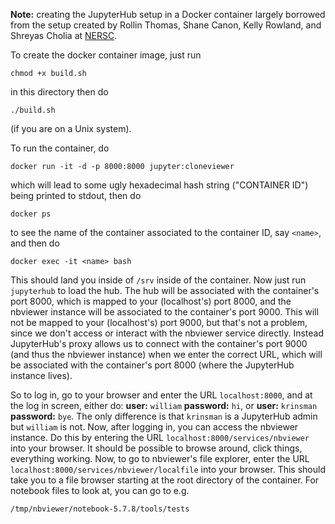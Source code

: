 **Note:** creating the JupyterHub setup in a Docker container largely borrowed from the setup created by Rollin Thomas, Shane
  Canon, Kelly Rowland, and Shreyas Cholia at
  [NERSC](https://github.com/NERSC/jupyterhub-deploy). 

To create the docker container image, just run

```chmod +x build.sh```

in this directory then do

```./build.sh```

(if you are on a Unix system).

To run the container, do

```docker run -it -d -p 8000:8000 jupyter:cloneviewer```

which will lead to some ugly hexadecimal hash string ("CONTAINER ID") being printed to stdout, then do

```docker ps```

to see the name of the container associated to the container ID, say `<name>`, and then do

```docker exec -it <name> bash```

This should land you inside of `/srv` inside of the container. Now
just run `jupyterhub` to load the hub. The hub will be associated with
the container's port 8000, which is mapped to your (localhost's) port
8000, and the nbviewer instance will be associated to the container's
port 9000. This will not be mapped to your (localhost's) port 9000, but that's not a problem, since we don't access or interact with the nbviewer service directly. Instead JupyterHub's proxy allows us to connect with the container's port 9000 (and thus the nbviewer instance) when we enter the correct URL, which will be associated with the container's port 8000 (where the JupyterHub instance lives).

So to log in, go to your browser and enter the URL `localhost:8000`,
and at the log in screen, either do: **user:** `william` **password:**
`hi`, or **user:** `krinsman` **password:** `bye`. The only difference
is that `krinsman` is a JupyterHub admin but `william` is not. Now,
after logging in, you can access the nbviewer instance. Do this by
entering the URL `localhost:8000/services/nbviewer` into your browser. It should be
possible to browse around, click things, everything working. Now, to
go to nbviewer's file explorer, enter the URL
`localhost:8000/services/nbviewer/localfile` into your browser. This
should take you to a file browser starting at the root directory of
the container. For notebook files to look at, you can go to e.g.

```/tmp/nbviewer/notebook-5.7.8/tools/tests```
